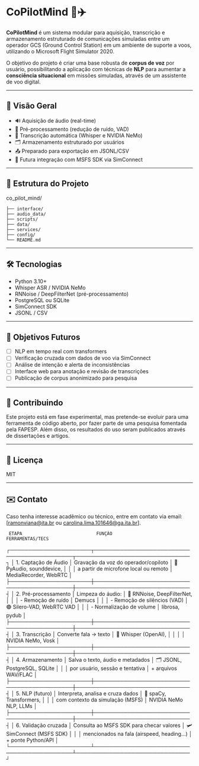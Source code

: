 # CoPilotMind 🧠✈️

**CoPilotMind** é um sistema modular para aquisição, transcrição e armazenamento estruturado de comunicações simuladas entre um operador GCS (Ground Control Station) em um ambiente de suporte a voos, utilizando o Microsoft Flight Simulator 2020.

O objetivo do projeto é criar uma base robusta de **corpus de voz** por usuário, possibilitando a aplicação com técnicas de **NLP** para aumentar a **consciência situacional** em missões simuladas, através de um assistente de voo digital.

---

## 🚀 Visão Geral

- 🔊 Aquisição de áudio (real-time)
- 🧼 Pré-processamento (redução de ruído, VAD)
- 🧠 Transcrição automática (Whisper e NVIDIA NeMo)
- 🗂️ Armazenamento estruturado por usuários
- 📤 Preparado para exportação em JSONL/CSV
- 🔌 Futura integração com MSFS SDK via SimConnect

---

## 📁 Estrutura do Projeto

co_pilot_mind/

    ├── interface/          
    ├── audio_data/          
    ├── scripts/             
    ├── data/                
    ├── services/            
    ├── config/              
    └── README.md            


---

## 🛠️ Tecnologias

- Python 3.10+
- Whisper ASR / NVIDIA NeMo
- RNNoise / DeepFilterNet (pré-processamento)
- PostgreSQL ou SQLite
- SimConnect SDK 
- JSONL / CSV

---

## 📌 Objetivos Futuros

- [ ] NLP em tempo real com transformers
- [ ] Verificação cruzada com dados de voo via SimConnect
- [ ] Análise de intenção e alerta de inconsistências
- [ ] Interface web para anotação e revisão de transcrições
- [ ] Publicação de corpus anonimizado para pesquisa

---

## 🤝 Contribuindo

Este projeto está em fase experimental, mas pretende-se evoluir para uma ferramenta de código aberto, por fazer parte de uma pesquisa fomentada pela FAPESP. Além disso, os resultados do uso seram publicados através de dissertações e artigos.

---

## 📄 Licença

MIT 

---

## ✉️ Contato

Caso tenha interesse acadêmico ou técnico, entre em contato via email: [ramonviana@ita.br ou carolina.lima.101646@ga.ita.br].



     ETAPA                            FUNÇÃO                                 FERRAMENTAS/TECS
┌──────────────────────┬────────────────────────────────────────────┬───────────────────────────────┐
│ 1. Captação de Áudio │ Gravação da voz do operador/copiloto       │ 🎤 PyAudio, sounddevice,       │
│                      │ a partir de microfone local ou remoto      │     MediaRecorder, WebRTC     │
├──────────────────────┼────────────────────────────────────────────┼───────────────────────────────┤
│ 2. Pré-processamento │ Limpeza do áudio:                          │ 🧼 RNNoise, DeepFilterNet,     │
│                      │ - Remoção de ruído                         │     Demucs                    │
│                      │ - Remoção de silêncios (VAD)               │ 🟣 Silero-VAD, WebRTC VAD      │
│                      │ - Normalização de volume                   │     librosa, pydub            │
├──────────────────────┼────────────────────────────────────────────┼───────────────────────────────┤
│ 3. Transcrição       │ Converte fala → texto                      │ 🧠 Whisper (OpenAI),           │
│                      │                                            │     NVIDIA NeMo, Vosk         │
├──────────────────────┼────────────────────────────────────────────┼───────────────────────────────┤
│ 4. Armazenamento     │ Salva o texto, áudio e metadados           │ 🗂️ JSONL, PostgreSQL, SQLite  │
│                      │ por usuário, sessão e tentativa            │     + arquivos WAV/FLAC       │
├──────────────────────┼────────────────────────────────────────────┼───────────────────────────────┤
│ 5. NLP (futuro)      │ Interpreta, analisa e cruza dados          │ 🤖 spaCy, Transformers,        │
│                      │ com contexto da simulação (MSFS)           │     NVIDIA NeMo NLP, LLMs     │
├──────────────────────┼────────────────────────────────────────────┼───────────────────────────────┤
│ 6. Validação cruzada │ Consulta ao MSFS SDK para checar valores   │ 🛩️ SimConnect (MSFS SDK)      │
│                      │ mencionados na fala (airspeed, heading...) │     + ponte Python/API        │
└──────────────────────┴────────────────────────────────────────────┴───────────────────────────────┘
